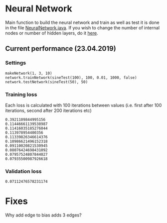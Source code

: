 # Neural Network

Main function to build the neural network and train as well as test it is done in the file [NeuralNetwork.java](neuralnetwork/NeuralNetwork.java).
If you wish to change the number of internal nodes or number of hidden layers, do it [here](https://github.com/alintulu/NeuralNetwork/blob/master/neuralnetwork/NeuralNetwork.java#L104).

## Current performance (23.04.2019)

### Settings

```
makeNetwork(1, 3, 10)
network.trainNetwork(sineTest(100), 100, 0.01, 1000, false)
network.testNetwork(sineTest(50), 50)
```

### Training loss

Each loss is calculated with 100 iterations between values (i.e. first after 100 iterations, second after 200 iterations etc)

```
0.3921109844995156
0.11446661139538987
0.11416035185276044
0.113978954400356
0.11339826346614376
0.10986621496152318
0.09110020821530945
0.08076424698431092
0.07957524807844027
0.07935500987926618
```

### Validation loss

```
0.07112476578231174
```
# Fixes

Why add edge to bias adds 3 edges?
